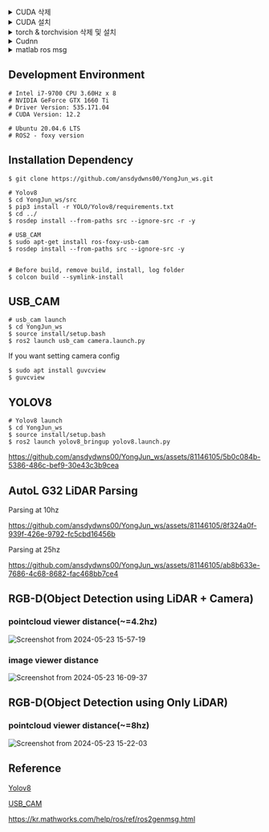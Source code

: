 <details>
	<summary>CUDA 삭제</summary>
  	<div markdown="1">
	
	CUDA 삭제

	$ sudo rm -rf /usr/local/cuda*
		
	$ sudo apt-get --purge remove 'cuda*'
		
	$ sudo apt-get autoremove --purge 'cuda*'
	

	
	제거 확인
	
	$ sudo dpkg -l|grep cuda
			
	# 만약 설치된게 남았다면:
	$ sudo apt-get remove --purge 남은 찌꺼기 이름
	



	이후 재부팅
	
	$ sudo reboot
	

</details> 


<details>
	<summary>CUDA 설치</summary>
  	<div markdown="1">
	
	CUDA 설치

 	# 해당 링크에 접속하여 본인 driver에 맞는 cuda 버전 확인
 	https://developer.nvidia.com/cuda-toolkit-archive

	# 해당 사이트 참고
	https://honbul.tistory.com/41

</details> 

<details>
	<summary>torch & torchvision 삭제 및 설치</summary>
  	<div markdown="1">
	
	torch & torchvision 삭제
 	$ pip uninstall torch torchvision

	torch & torchvision 설치(아래 링크 참고)
	https://pytorch.org/get-started/locally/

 	# 버전 확인
  	python3 -c "import torch; print(torch.__version__)"
  	python3 -c "import torchvision; print(torchvision.__version__)"

</details> 

<details>
	<summary>Cudnn</summary>
  	<div markdown="1">
	

	Cudnn 설치(아래 링크 참고)
	https://hjh1023.tistory.com/59

 	cudnn 버전 확인
 	# cuDNN 8.x.x 이전 버전
	cat /usr/local/cuda/include/cudnn.h | grep CUDNN_MAJOR -A 2

	# cuDNN 8.x.x 이후 버전
	cat /usr/local/cuda/include/cudnn_version.h | grep CUDNN_MAJOR -A 2

</details> 

<details>
	<summary>matlab ros msg</summary>
  	<div markdown="1">
	

 	# Matlab에 존재하는 ros2 msg list
	>> ros2 msg list

 	# 만약 Matlab에 원하는 ros2 msg가 없을경우 따로 build 해줘야 함
  	# build 하기 원하는 ros2 msg가 포함되어 있는 폴더의 경로로 이동 후 아래 명령어 실행
   	>> ros2genmsg(pwd)	

</details> 


## Development Environment 
```
# Intel i7-9700 CPU 3.60Hz x 8
# NVIDIA GeForce GTX 1660 Ti
# Driver Version: 535.171.04
# CUDA Version: 12.2

# Ubuntu 20.04.6 LTS 
# ROS2 - foxy version
```


## Installation Dependency
```
$ git clone https://github.com/ansdydwns00/YongJun_ws.git

# Yolov8
$ cd YongJun_ws/src
$ pip3 install -r YOLO/Yolov8/requirements.txt
$ cd ../
$ rosdep install --from-paths src --ignore-src -r -y

# USB_CAM
$ sudo apt-get install ros-foxy-usb-cam
$ rosdep install --from-paths src --ignore-src -y


# Before build, remove build, install, log folder
$ colcon build --symlink-install 
```



## USB_CAM
```
# usb_cam launch
$ cd YongJun_ws
$ source install/setup.bash
$ ros2 launch usb_cam camera.launch.py

```


If you want setting camera config
```
$ sudo apt install guvcview
$ guvcview
```

## YOLOV8
```
# Yolov8 launch
$ cd YongJun_ws
$ source install/setup.bash
$ ros2 launch yolov8_bringup yolov8.launch.py

```





https://github.com/ansdydwns00/YongJun_ws/assets/81146105/5b0c084b-5386-486c-bef9-30e43c3b9cea






## AutoL G32 LiDAR Parsing

Parsing at 10hz




https://github.com/ansdydwns00/YongJun_ws/assets/81146105/8f324a0f-939f-426e-9792-fc5cbd16456b





Parsing at 25hz




https://github.com/ansdydwns00/YongJun_ws/assets/81146105/ab8b633e-7686-4c68-8682-fac468bb7ce4





## RGB-D(Object Detection using LiDAR + Camera)

### pointcloud viewer distance(~=4.2hz)

![Screenshot from 2024-05-23 15-57-19](https://github.com/ansdydwns00/YongJun_ws/assets/81146105/17cce61c-d360-4737-9ea5-0791b377121d)



### image viewer distance

![Screenshot from 2024-05-23 16-09-37](https://github.com/ansdydwns00/YongJun_ws/assets/81146105/bf34853c-2df1-4bd7-90d7-49a6e727e881)





## RGB-D(Object Detection using Only LiDAR)

### pointcloud viewer distance(~=8hz)


![Screenshot from 2024-05-23 15-22-03](https://github.com/ansdydwns00/YongJun_ws/assets/81146105/c44e3af3-99c7-4aff-9b88-10892f42fd5e)













## Reference
[Yolov8](https://github.com/kirkfreire/yolov8_ros2) 


[USB_CAM](https://github.com/ros-drivers/usb_cam)

https://kr.mathworks.com/help/ros/ref/ros2genmsg.html
